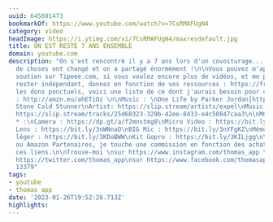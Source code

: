 ```yaml
---
uuid: 645601473
bookmarkOf: https://www.youtube.com/watch?v=7CsRMAFUgN4
category: video
headImage: https://i.ytimg.com/vi/7CsRMAFUgN4/maxresdefault.jpg
title: ON EST RESTÉ 7 ANS ENSEMBLE
domain: youtube.com
description: "On s'est rencontré il y a 7 ans lors d'un covoiturage... Depuis beaucoup
  de choses ont changé et on a partagé énormément !\n\nVous pouvez m'apporter votre
  soutien sur Tipeee.com, si vous voulez encore plus de vidéos, et me permettre de
  rester indépendant, donnez en fonction de vos ressources : https://fr.tipeee.com/thomasapp\n\nPour
  les dons ponctuels, voici une liste de ce dont j'aurais besoin pour cette chaîne
  : http://amzn.eu/ahETiOz \n\nMusic : \nOne Life by Parker Jordan⎮https://parkerjordan.bandcamp.com/album/one-life\nTrack:
  Stone Cold Stunner\nArtist: https://slip.stream/artists/expel\nMusic by Slip.stream:
  https://slip.stream/tracks/25d60323-329b-42ee-8433-e4c50847caa3\n\nMON KIT YOUTUBE
  * :\nCamera : https://dp.gt/a/f2mnstmg8\nMicro Video : https://bit.ly/3KJdED4\nBIG
  Lens : https://bit.ly/3nWNnaO\nBIG Mic : https://bit.ly/3nYFgKZ\nMémoire : https://bit.ly/3r7yjt7\nTrépied
  léger : https://bit.ly/3KDoBWW\nKit Gopro : https://bit.ly/3KILjgg\n\n* Liens Digit-photo
  ou Amazon Partenaires, je touche une commission en fonction des achats générés par
  ces liens.\n\nTrouve-moi \nsur https://www.instagram.com/thomas_app \nsur https://www.tiktok.com/@thomas_app\nsur
  https://twitter.com/thomas_app\nsur https://www.facebook.com/thomasapp \n\nsubcount:
  13379"
tags:
- youtube
- thomas app
date: '2023-01-26T19:52:26.713Z'
highlights:
---
```



